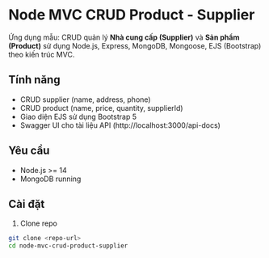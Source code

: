 # Node MVC CRUD Product - Supplier


Ứng dụng mẫu: CRUD quản lý **Nhà cung cấp (Supplier)** và **Sản phẩm (Product)** sử dụng Node.js, Express, MongoDB, Mongoose, EJS (Bootstrap) theo kiến trúc MVC.


## Tính năng
- CRUD supplier (name, address, phone)
- CRUD product (name, price, quantity, supplierId)
- Giao diện EJS sử dụng Bootstrap 5
- Swagger UI cho tài liệu API (http://localhost:3000/api-docs)


## Yêu cầu
- Node.js >= 14
- MongoDB running


## Cài đặt
1. Clone repo
```bash
git clone <repo-url>
cd node-mvc-crud-product-supplier
